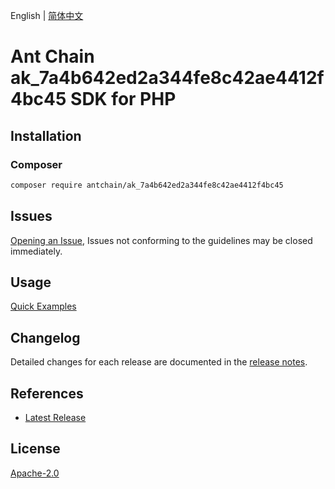 English | [简体中文](README-CN.md)

# Ant Chain ak_7a4b642ed2a344fe8c42ae4412f4bc45 SDK for PHP

## Installation

### Composer

```bash
composer require antchain/ak_7a4b642ed2a344fe8c42ae4412f4bc45
```

## Issues

[Opening an Issue](https://github.com/alipay/antchain-openapi-prod-sdk/issues/new), Issues not conforming to the guidelines may be closed immediately.

## Usage

[Quick Examples](https://github.com/alipay/antchain-openapi-prod-sdk/blob/master/docs/0-Examples-EN.md#quick-examples)

## Changelog

Detailed changes for each release are documented in the [release notes](./ChangeLog.txt).

## References

* [Latest Release](https://github.com/antchain-openapi-sdk-php)

## License

[Apache-2.0](http://www.apache.org/licenses/LICENSE-2.0)
